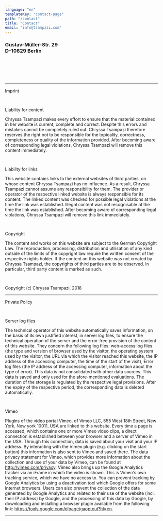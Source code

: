 ```yaml
---
language: "en"
templateKey: "contact-page"
path: "/contact"
title: "Contact"
email: "info@tsampazi.com"
---
```

<h3>
Gustav-Müller-Str. 29
<br />
D–10829 Berlin
</h3>
<br />
<br /><br /><br />
<hr />
<p>
Imprint
</p><br />
    <p>
      Liability for content
    </p>

<p>
Chryssa Tsampazi makes every effort to ensure that the material contained in her website is current, complete and correct. Despite this errors and mistakes cannot be completely ruled out. Chryssa Tsampazi therefore reserves the right not to be responsible for the topicality, correctness, completeness or quality of the information provided. After becoming aware of corresponding legal violations, Chryssa Tsampazi will remove this content immediately.
</p>
<br />
<p>
Liability for links
</p>
<p>
This website contains links to the external websites of third parties, on whose content Chryssa Tsampazi has no influence. As a result, Chryssa Tsampazi cannot assume any responsibility for them. The provider or operator of the respective linked website is always responsible for its content. The linked content was checked for possible legal violations at the time the link was established. Illegal content was not recognisable at the time the link was established. After becoming aware of corresponding legal violations, Chryssa Tsampazi will remove this link immediately.
</p>
<br />
<p>
Copyright
</p>
<p>
The content and works on this website are subject to the German Copyright Law. The reproduction, processing, distribution and utilisation of any kind outside of the limits of the copyright law require the written consent of the respective rights holder. If the content on this website was not created by Chryssa Tsampazi, the copyrights of third parties are to be observed. In particular, third party content is marked as such.
</p>
<br />
<p>Copyright (c) Chryssa Tsampazi, 2018</p>
<hr />
<p>
Private Policy
</p>
<br />
<p>
Server log files
</p>
<p>
The technical operator of this website automatically saves information, on the basis of its own justified interest, in server log files, to ensure the technical operation of the server and the error-free provision of the content of this website. They concern the following log files: web-access log files (the type and version of browser used by the visitor, the operating system used by the visitor, the URL via which the visitor reached this website, the IP address of the accessing computer, the time of the start of the visit), Error log files (the IP address of the accessing computer, information about the type of error). This data is not consolidated with other data sources. This data is saved and only used for the afore-mentioned evaluations. The duration of the storage is regulated by the respective legal provisions. After the expiry of the respective period, the corresponding data is deleted automatically.
</p>
<br />
<p>
Vimeo
</p>
<p>
Plugins of the video portal Vimeo, of Vimeo LLC, 555 West 18th Street, New York, New york 10011, USA are linked to this website. Every time a page is accessed, which contains one or more Vimeo video clips, a direct connection is established between your browser and a server of Vimeo in the USA. Through this connection, data is saved about your visit and your IP address. By interacting with the Vimeo plugin (e.g. clicking on the start button) this information is also sent to Vimeo and saved there. The data privacy statement for Vimeo, which provides more information about the collection and use of your data by Vimeo, can be found at <a href='http://vimeo.com/privacy'>http://vimeo.com/privacy</a>. Vimeo also brings up the Google Analytics tracker via an iFrame in which the video is shown. This is Vimeo's own tracking service, which we have no access to. You can prevent tracking by Google Analytics by using a deactivation tool which Google offers for some internet browsers. Users can also prevent the collection of the data generated by Google Analytics and related to their use of the website (incl. their IP address) by Google, and the processing of this data by Google, by downloading and installing a browser plugin available from the following link: <a href='https://tools.google.com/dlpage/gaoptout?hl=en'>https://tools.google.com/dlpage/gaoptout?hl=en</a>.
</p>
<hr />
<br /><br /><br />